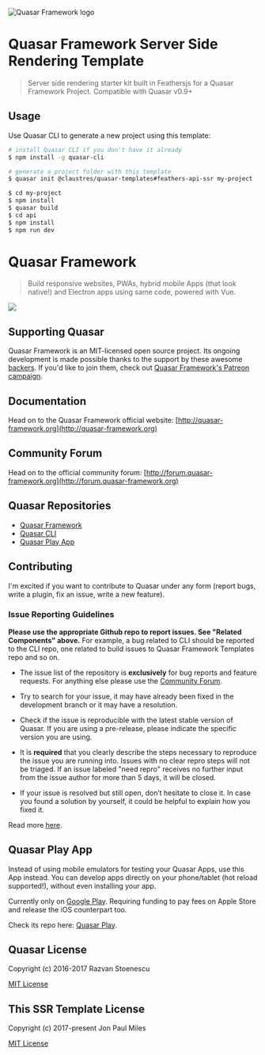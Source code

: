 ![Quasar Framework logo](https://cdn.rawgit.com/quasarframework/quasar-art/863c14bd/dist/svg/quasar-logo-full-inline.svg)

# Quasar Framework Server Side Rendering Template
> Server side rendering starter kit built in Feathersjs for a Quasar Framework Project. Compatible with Quasar v0.9+

## Usage
Use Quasar CLI to generate a new project using this template:

``` bash
# install Quasar CLI if you don't have it already
$ npm install -g quasar-cli

# generate a project folder with this template
$ quasar init @claustres/quasar-templates#feathers-api-ssr my-project

$ cd my-project
$ npm install
$ quasar build
$ cd api
$ npm install
$ npm run dev
```

# Quasar Framework
> Build responsive websites, PWAs, hybrid mobile Apps (that look native!) and Electron apps using same code, powered with Vue.

<a href="https://badge.fury.io/js/quasar-framework"><img src="https://badge.fury.io/js/quasar-framework.svg"></a>

## Supporting Quasar
Quasar Framework is an MIT-licensed open source project. Its ongoing development is made possible thanks to the support by these awesome [backers](https://github.com/rstoenescu/quasar-framework/blob/dev/backers.md). If you'd like to join them, check out [Quasar Framework's Patreon campaign](https://www.patreon.com/quasarframework).

## Documentation

Head on to the Quasar Framework official website: [http://quasar-framework.org](http://quasar-framework.org)

## Community Forum

Head on to the official community forum: [http://forum.quasar-framework.org](http://forum.quasar-framework.org)

## Quasar Repositories

* [Quasar Framework](https://github.com/quasarframework/quasar)
* [Quasar CLI](https://github.com/quasarframework/quasar-cli)
* [Quasar Play App](https://github.com/quasarframework/quasar-play)

## Contributing

I'm excited if you want to contribute to Quasar under any form (report bugs, write a plugin, fix an issue, write a new feature).

### Issue Reporting Guidelines

**Please use the appropriate Github repo to report issues. See "Related Components" above.** For example, a bug related to CLI should be reported to the CLI repo, one related to build issues to Quasar Framework Templates repo and so on.

- The issue list of the repository is **exclusively** for bug reports and feature requests. For anything else please use the [Community Forum](http://forum.quasar-framework.org).

- Try to search for your issue, it may have already been fixed in the development branch or it may have a resolution.

- Check if the issue is reproducible with the latest stable version of Quasar. If you are using a pre-release, please indicate the specific version you are using.

- It is **required** that you clearly describe the steps necessary to reproduce the issue you are running into. Issues with no clear repro steps will not be triaged. If an issue labeled "need repro" receives no further input from the issue author for more than 5 days, it will be closed.

- If your issue is resolved but still open, don’t hesitate to close it. In case you found a solution by yourself, it could be helpful to explain how you fixed it.

Read more [here](http://quasar-framework.org/guide/contributing.html).

## Quasar Play App

Instead of using mobile emulators for testing your Quasar Apps, use this App instead. You can develop apps directly on your phone/tablet (hot reload supported!), without even installing your app.

Currently only on [Google Play](https://play.google.com/store/apps/details?id=com.quasarframework.quasarplay&utm_source=global_co&utm_medium=prtnr&utm_content=Mar2515&utm_campaign=PartBadge&pcampaignid=MKT-Other-global-all-co-prtnr-py-PartBadge-Mar2515-1). Requiring funding to pay fees on Apple Store and release the iOS counterpart too.

Check its repo here: [Quasar Play](https://github.com/quasarframework/quasar-play).

## Quasar License

Copyright (c) 2016-2017 Razvan Stoenescu

[MIT License](http://en.wikipedia.org/wiki/MIT_License)

## This SSR Template License

Copyright (c) 2017-present Jon Paul Miles

[MIT License](http://en.wikipedia.org/wiki/MIT_License)
